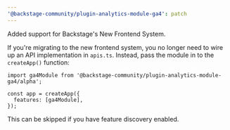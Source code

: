 ```yaml
---
'@backstage-community/plugin-analytics-module-ga4': patch
---
```


Added support for Backstage's New Frontend System.

If you're migrating to the new frontend system, you no longer need to wire up an API implementation in `apis.ts`. Instead, pass the module in to the `createApp()` function:

```tsx
import ga4Module from '@backstage-community/plugin-analytics-module-ga4/alpha';

const app = createApp({
  features: [ga4Module],
});
```

This can be skipped if you have feature discovery enabled.
